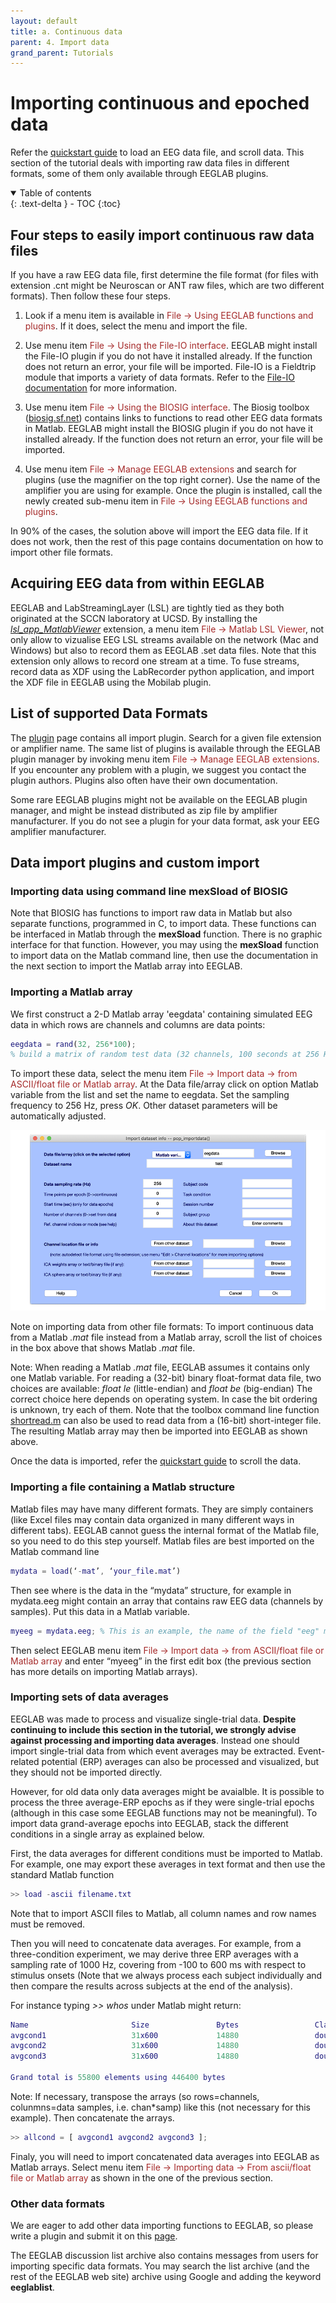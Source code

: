 ```yaml
---
layout: default
title: a. Continuous data
parent: 4. Import data
grand_parent: Tutorials
---
```

Importing continuous and epoched data
=======

Refer the [quickstart guide](/Tutorials/quickstart.html) to load an EEG data file, and scroll data. This section of the tutorial deals with importing raw data files in different formats, some of them only available through EEGLAB plugins. 

<details open markdown="block">
  <summary>
    Table of contents
  </summary>
  {: .text-delta }
- TOC
{:toc}
</details>

Four steps to easily import continuous raw data files
------------------

If you have a raw EEG data file, first determine the file format (for files with extension .cnt might be Neuroscan or ANT raw files, which are two different formats). Then follow these four steps.
1. Look if a menu item is available in <span style="color: brown">File → Using EEGLAB functions and plugins</span>. If it does, select the menu and import the file.

2. Use menu item <span style="color: brown">File → Using the File-IO interface</span>. EEGLAB might install the File-IO plugin if you do not have it installed already. If the function does not return an error, your file will be imported. File-IO is a Fieldtrip module that imports a variety of data formats. Refer to the [File-IO documentation](https://www.fieldtriptoolbox.org/development/module/fileio/) for more information. 

3. Use menu item <span style="color: brown">File → Using the BIOSIG interface</span>. The Biosig toolbox ([biosig.sf.net](http://biosig.sf.net)) contains
links to functions to read other EEG data formats in Matlab. EEGLAB might install the BIOSIG plugin if you do not have it installed already. If the function does not return an error, your file will be imported.

4. Use menu item <span style="color: brown">File → Manage EEGLAB extensions</span> and search for plugins (use the magnifier on the top right corner). Use the name of the amplifier you are using for example. Once the plugin is installed, call the newly created sub-menu item in <span style="color: brown">File → Using EEGLAB functions and plugins</span>.

In 90% of the cases, the solution above will import the EEG data file. If it does not work, then the rest of this page contains documentation on how to import other file formats.

Acquiring EEG data from within EEGLAB
--------------------

EEGLAB and LabStreamingLayer (LSL) are tightly tied as they both originated at the SCCN laboratory at UCSD. By installing the [*lsl_app_MatlabViewer*](https://github.com/labstreaminglayer/App-MATLABViewer/) extension, a menu item <span style="color: brown">File → Matlab LSL Viewer</span>, not only allow to vizualise EEG LSL streams available on the network (Mac and Windows) but also to record them as EEGLAB .set data files. Note that this extension only allows to record one stream at a time. To fuse streams, record data as XDF using the LabRecorder python application, and import the XDF file in EEGLAB using the Mobilab plugin.

List of supported Data Formats
--------------------

The [plugin](https://sccn.ucsd.edu/eeglab/plugin_uploader/plugin_list_all.php) page contains all import plugin. Search for a given file extension or amplifier name. The same list of plugins is available through the EEGLAB plugin manager by invoking menu item <span style="color: brown">File → Manage EEGLAB extensions</span>. If you encounter any problem with a plugin, we suggest you contact the plugin authors. Plugins also often have their own documentation.

Some rare EEGLAB plugins might not be available on the EEGLAB plugin manager, and might be instead distributed as zip file by amplifier manufacturer. If you do not see a plugin for your data format, ask your EEG amplifier manufacturer.

Data import plugins and custom import
--------------------

### Importing data using command line mexSload of BIOSIG

Note that BIOSIG has functions to import raw data in Matlab but also separate functions, programmed in C, to import data. These functions can be interfaced in Matlab through the **mexSload** function. There is no graphic interface for that function. However, you may using the **mexSload** function to import data on the Matlab command line, then use the documentation in the next section to import the Matlab array into EEGLAB.

### Importing a Matlab array

We first construct a 2-D Matlab array 'eegdata' containing simulated EEG
data in which rows are channels and columns are data points:

``` matlab
eegdata = rand(32, 256*100);
% build a matrix of random test data (32 channels, 100 seconds at 256 Hz)
```


To import these data, select the menu item <font color=brown>File →
Import data → from ASCII/float file or Matlab array</font>. At the Data
file/array click on option Matlab variable from the list and set the
name to eegdata. Set the sampling frequency to 256 Hz, press *OK*. Other
dataset parameters will be automatically adjusted.


![700px](/assets/images/pop_importdata12.png)



Note on importing data from other file formats: To import continuous
data from a Matlab *.mat* file instead from a Matlab array, scroll the
list of choices in the box above that shows Matlab *.mat* file.

Note: When reading a Matlab *.mat* file, EEGLAB assumes it contains only
one Matlab variable. For reading a (32-bit) binary float-format data
file, two choices are available: *float le* (little-endian) and *float
be* (big-endian) The correct choice here depends on operating system. In
case the bit ordering is unknown, try each of them. Note that the
toolbox command line function [shortread.m](http://sccn.ucsd.edu/eeglab/locatefile.php?file=shortread.m) can also be used
to read data from a (16-bit) short-integer file. The resulting Matlab
array may then be imported into EEGLAB as shown above.

Once the data is imported, refer the [quickstart guide](/Tutorials/quickstart.html) to scroll the data.

### Importing a file containing a Matlab structure

Matlab files may have many different formats. They are simply containers
(like Excel files may contain data organized in many different ways in
different tabs). EEGLAB cannot guess the internal format of the Matlab
file, so you need to do this step yourself. Matlab files are best
imported on the Matlab command line

``` matlab
mydata = load(‘-mat’, ‘your_file.mat’)
```

Then see where is the data in the “mydata” structure, for example in
mydata.eeg might contain an array that contains raw EEG data (channels
by samples). Put this data in a Matlab variable.

``` matlab
myeeg = mydata.eeg; % This is an example, the name of the field "eeg" might differ for you
```

Then select EEGLAB menu item <font color=brown>File → Import data →
from ASCII/float file or Matlab array</font> and enter “myeeg” in the
first edit box (the previous section has more details on importing
Matlab arrays).

### Importing sets of data averages

EEGLAB was made to process and visualize single-trial data. <b>Despite continuing to include this section in the tutorial, we strongly advise against processing and importing data averages</b>. Instead one should import single-trial data from which event averages may be extracted.
Event-related potential (ERP) averages can also be processed and
visualized, but they should not be imported directly.

However, for old data only data averages might be avaialble. It is possible to process the three average-ERP epochs as if they were
single-trial epochs (although in this case some EEGLAB functions may not
be meaningful). To import
data grand-average epochs into EEGLAB, stack the different conditions in
a single array as explained below.

First, the data averages for different conditions must be imported to
Matlab. For example, one may export these averages in text format and
then use the standard Matlab function

```matlab
>> load -ascii filename.txt
```

Note that to import ASCII files to Matlab, all column names and row
names must be removed.

Then you will need to concatenate data averages. For example, from a
three-condition experiment, we may derive three ERP averages with a
sampling rate of 1000 Hz, covering from -100 to 600 ms with respect to
stimulus onsets (Note that we always process each subject individually
and then compare the results across subjects at the end of the
analysis).

For instance typing *>> whos* under Matlab might return:

``` matlab
Name                       Size               Bytes                 Class
avgcond1                   31x600             14880                 double array
avgcond2                   31x600             14880                 double array
avgcond3                   31x600             14880                 double array

Grand total is 55800 elements using 446400 bytes
```

Note: If necessary, transpose the arrays (so rows=channels,
colunmns=data samples, i.e. chan\*samp) like this (not necessary for
this example). Then concatenate the arrays.

```matlab
>> allcond = [ avgcond1 avgcond2 avgcond3 ];
```

Finaly, you will need to import concatenated data averages into EEGLAB as Matlab arrays.
Select menu item <font color=brown>File → Importing data → From
ascii/float file or Matlab array</font> as shown in the one of the previous section.

### Other data formats

We are eager to add
other data importing functions to EEGLAB, so please write a plugin and submit it on this [page](http://sccn.ucsd.edu/eeglab/plugin_uploader/upload_form.php).

The EEGLAB discussion list archive also contains messages from users for
importing specific data formats. You may search the list archive (and
the rest of the EEGLAB web site) archive using Google and adding the keyword **eeglablist**.